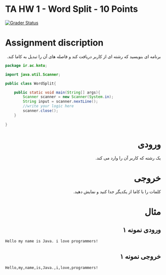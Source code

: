 # TA HW 1 - Word Split - 10 Points

[![Grader Status](https://kntu-grader.herokuapp.com/minimal?repo=tahw1-word-split-starter)](https://kntu-grader.herokuapp.com/minimal?repo=tahw1-word-split-starter)



# Assignment discription

<div dir="rtl" align="right">
برنامه ای بنویسید که رشته ای از کاربر دریافت کند و فاصله های آن را تبدیل به کاما کند.

<div dir="ltr" align="left">

```java
package ir.ac.kntu;

import java.util.Scanner;

public class WordSplit{

    public static void main(String[] args){
        Scanner scanner = new Scanner(System.in);
        String input = scanner.nextLine();
        //write your logic here
        scanner.close();
    }
    
}
```

</div>

# ورودی
یک رشته که کاربر آن را وارد می کند.
# خروجی
کلمات را با کاما از یکدیگر جدا کنید و نمایش دهید.

# مثال

## ورودی نمونه ۱
<div dir="ltr" align="left">

```
Hello my name is Java. i love programmers!
```
</div>

## خروجی نمونه ۱
<div dir="ltr" align="left">

```
Hello,my,name,is,Java.,i,love,programmers!
```
</div>  
  
  
</div>

